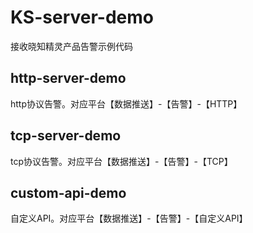 # KS-server-demo

接收晓知精灵产品告警示例代码

## http-server-demo

http协议告警。对应平台【数据推送】-【告警】-【HTTP】

## tcp-server-demo

tcp协议告警。对应平台【数据推送】-【告警】-【TCP】

## custom-api-demo

自定义API。对应平台【数据推送】-【告警】-【自定义API】